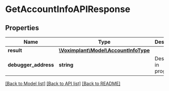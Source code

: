 # GetAccountInfoAPIResponse

## Properties
Name | Type | Description | Notes
------------ | ------------- | ------------- | -------------
**result** | [**\Voximplant\Model\AccountInfoType**](AccountInfoType.md) |  | [optional] 
**debugger_address** | **string** | Description in progress... | [optional] 

[[Back to Model list]](../README.md#documentation-for-models) [[Back to API list]](../README.md#documentation-for-api-endpoints) [[Back to README]](../README.md)


